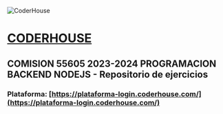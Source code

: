 ![CoderHouse](https://www.coderhouse.com/imgs/ch.svg)
# [CODERHOUSE](https://www.coderhouse.com/)

## COMISION 55605 2023-2024 PROGRAMACION BACKEND NODEJS - Repositorio de ejercicios

### Plataforma: [https://plataforma-login.coderhouse.com/](https://plataforma-login.coderhouse.com/)